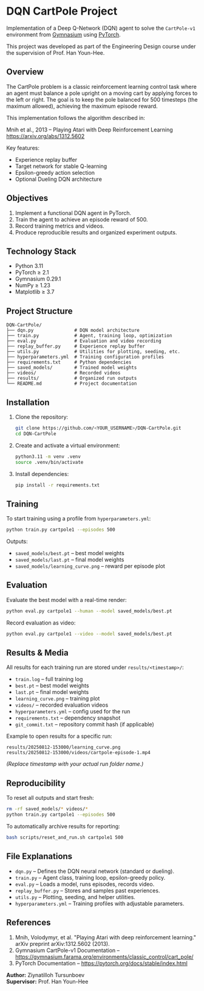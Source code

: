 # DQN CartPole Project

Implementation of a Deep Q-Network (DQN) agent to solve the `CartPole-v1` environment from [Gymnasium](https://gymnasium.farama.org/) using [PyTorch](https://pytorch.org/).

This project was developed as part of the Engineering Design course under the supervision of Prof. Han Youn-Hee.

## Overview

The CartPole problem is a classic reinforcement learning control task where an agent must balance a pole upright on a moving cart by applying forces to the left or right. The goal is to keep the pole balanced for 500 timesteps (the maximum allowed), achieving the maximum episode reward.

This implementation follows the algorithm described in:

Mnih et al., 2013 – Playing Atari with Deep Reinforcement Learning  
https://arxiv.org/abs/1312.5602

Key features:
- Experience replay buffer
- Target network for stable Q-learning
- Epsilon-greedy action selection
- Optional Dueling DQN architecture

## Objectives

1. Implement a functional DQN agent in PyTorch.
2. Train the agent to achieve an episode reward of 500.
3. Record training metrics and videos.
4. Produce reproducible results and organized experiment outputs.

## Technology Stack

- Python 3.11
- PyTorch ≥ 2.1
- Gymnasium 0.29.1
- NumPy ≥ 1.23
- Matplotlib ≥ 3.7

## Project Structure

```
DQN-CartPole/
├── dqn.py               # DQN model architecture
├── train.py             # Agent, training loop, optimization
├── eval.py              # Evaluation and video recording
├── replay_buffer.py     # Experience replay buffer
├── utils.py             # Utilities for plotting, seeding, etc.
├── hyperparameters.yml  # Training configuration profiles
├── requirements.txt     # Python dependencies
├── saved_models/        # Trained model weights
├── videos/              # Recorded videos
├── results/             # Organized run outputs
└── README.md            # Project documentation
```

## Installation

1. Clone the repository:
   ```bash
   git clone https://github.com/<YOUR_USERNAME>/DQN-CartPole.git
   cd DQN-CartPole
   ```

2. Create and activate a virtual environment:
   ```bash
   python3.11 -m venv .venv
   source .venv/bin/activate
   ```

3. Install dependencies:
   ```bash
   pip install -r requirements.txt
   ```

## Training

To start training using a profile from `hyperparameters.yml`:

```bash
python train.py cartpole1 --episodes 500
```

Outputs:
- `saved_models/best.pt` – best model weights
- `saved_models/last.pt` – final model weights
- `saved_models/learning_curve.png` – reward per episode plot

## Evaluation

Evaluate the best model with a real-time render:

```bash
python eval.py cartpole1 --human --model saved_models/best.pt
```

Record evaluation as video:

```bash
python eval.py cartpole1 --video --model saved_models/best.pt
```

## Results & Media

All results for each training run are stored under `results/<timestamp>/`:

- `train.log` – full training log
- `best.pt` – best model weights
- `last.pt` – final model weights
- `learning_curve.png` – training plot
- `videos/` – recorded evaluation videos
- `hyperparameters.yml` – config used for the run
- `requirements.txt` – dependency snapshot
- `git_commit.txt` – repository commit hash (if applicable)

Example to open results for a specific run:
```
results/20250812-153000/learning_curve.png
results/20250812-153000/videos/cartpole-episode-1.mp4
```

*(Replace timestamp with your actual run folder name.)*

## Reproducibility

To reset all outputs and start fresh:

```bash
rm -rf saved_models/* videos/*
python train.py cartpole1 --episodes 500
```

To automatically archive results for reporting:

```bash
bash scripts/reset_and_run.sh cartpole1 500
```

## File Explanations

- `dqn.py` – Defines the DQN neural network (standard or dueling).
- `train.py` – Agent class, training loop, epsilon-greedy policy.
- `eval.py` – Loads a model, runs episodes, records video.
- `replay_buffer.py` – Stores and samples past experiences.
- `utils.py` – Plotting, seeding, and helper utilities.
- `hyperparameters.yml` – Training profiles with adjustable parameters.

## References

1. Mnih, Volodymyr, et al. "Playing Atari with deep reinforcement learning." arXiv preprint arXiv:1312.5602 (2013).
2. Gymnasium CartPole-v1 Documentation – https://gymnasium.farama.org/environments/classic_control/cart_pole/
3. PyTorch Documentation – https://pytorch.org/docs/stable/index.html

**Author:** Ziynatilloh Tursunboev  
**Supervisor:** Prof. Han Youn-Hee
